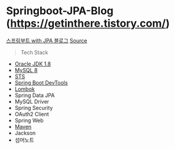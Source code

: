 # Springboot-JPA-Blog (https://getinthere.tistory.com/)
[스프링부트 with JPA 블로그](https://getinthere.tistory.com/category/%EC%8A%A4%ED%94%84%EB%A7%81%EB%B6%80%ED%8A%B8%20with%20JPA%20%EB%B8%94%EB%A1%9C%EA%B7%B8)
[Source](https://github.com/codingspecialist/Springboot-JPA-Blog)

> Tech Stack  
* [Oracle JDK 1.8](https://adoptopenjdk.net/installation.html)
* [MySQL 8](https://www.mysql.com/)
* [STS](https://spring.io/tools)
* [Spring Boot DevTools](https://docs.spring.io/spring-boot/docs/1.5.16.RELEASE/reference/html/using-boot-devtools.html)
* [Lombok](https://projectlombok.org/)
* Spring Data JPA 
* MySQL Driver
* Spring Security
* OAuth2 Client
* Spring Web
* [Maven](https://mvnrepository.com/)
* Jackson
* 섬머노트 